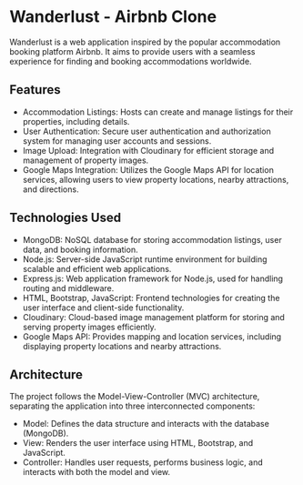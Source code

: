 # Wanderlust - Airbnb Clone

Wanderlust is a web application inspired by the popular accommodation booking platform Airbnb. It aims to provide users with a seamless experience for finding and booking accommodations worldwide.

## Features

- Accommodation Listings: Hosts can create and manage listings for their properties, including details.
- User Authentication: Secure user authentication and authorization system for managing user accounts and sessions.
- Image Upload: Integration with Cloudinary for efficient storage and management of property images.
- Google Maps Integration: Utilizes the Google Maps API for location services, allowing users to view property locations, nearby attractions, and directions.

## Technologies Used

- MongoDB: NoSQL database for storing accommodation listings, user data, and booking information.
- Node.js: Server-side JavaScript runtime environment for building scalable and efficient web applications.
- Express.js: Web application framework for Node.js, used for handling routing and middleware.
- HTML, Bootstrap, JavaScript: Frontend technologies for creating the user interface and client-side functionality.
- Cloudinary: Cloud-based image management platform for storing and serving property images efficiently.
- Google Maps API: Provides mapping and location services, including displaying property locations and nearby attractions.

## Architecture

The project follows the Model-View-Controller (MVC) architecture, separating the application into three interconnected components:
- Model: Defines the data structure and interacts with the database (MongoDB).
- View: Renders the user interface using HTML, Bootstrap, and JavaScript.
- Controller: Handles user requests, performs business logic, and interacts with both the model and view.

